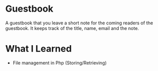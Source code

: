 # Guestbook
A guestbook that you leave a short note for the coming readers of the guestbook. It keeps track of the title, name, email and the note.

# What I Learned
* File management in Php (Storing/Retrieving)
